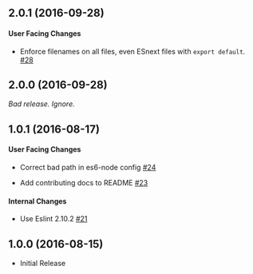 ## 2.0.1 (2016-09-28)

#### User Facing Changes

* Enforce filenames on all files, even ESnext files with `export default`.
  [#28](https://github.com/FormidableLabs/eslint-config-formidable/pull/28)

## 2.0.0 (2016-09-28)

_Bad release. Ignore._

## 1.0.1 (2016-08-17)

#### User Facing Changes

* Correct bad path in es6-node config [#24](https://github.com/FormidableLabs/eslint-config-formidable/pull/24)

* Add contributing docs to README [#23](https://github.com/FormidableLabs/eslint-config-formidable/pull/22)

#### Internal Changes

* Use Eslint 2.10.2 [#21](https://github.com/FormidableLabs/eslint-config-formidable/pull/21)

## 1.0.0 (2016-08-15)

* Initial Release
